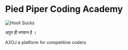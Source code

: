 # Pied Piper Coding Academy

![Hooli Sucks](https://preview.redd.it/ysus5au2sf241.jpg?width=640&height=568&crop=smart&auto=webp&s=0aa5a344f129fa481f27c0b6550f40432d7985df)


अपुन ही भगवान है ।

A2OJ a  platform for competitive coders
